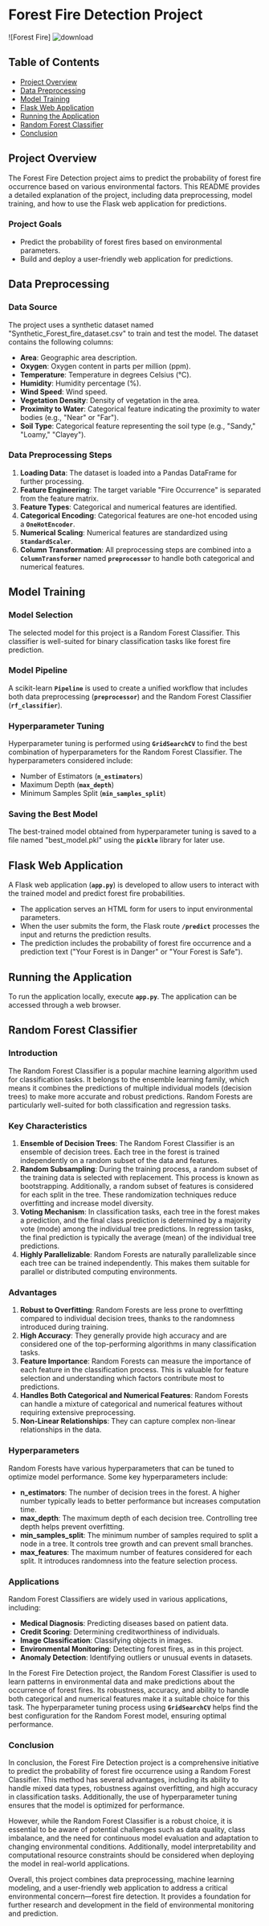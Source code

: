 # Forest Fire Detection Project

![Forest Fire]
![download](https://github.com/san0808/forest-fire-prediction/assets/72181610/92c63ae2-452c-40c2-9321-4a28070fc6fd)

## Table of Contents
- [Project Overview](#project-overview)
- [Data Preprocessing](#data-preprocessing)
- [Model Training](#model-training)
- [Flask Web Application](#flask-web-application)
- [Running the Application](#running-the-application)
- [Random Forest Classifier](#random-forest-classifier)
- [Conclusion](#conclusion)

## Project Overview

The Forest Fire Detection project aims to predict the probability of forest fire occurrence based on various environmental factors. This README provides a detailed explanation of the project, including data preprocessing, model training, and how to use the Flask web application for predictions.

### Project Goals

- Predict the probability of forest fires based on environmental parameters.
- Build and deploy a user-friendly web application for predictions.

## Data Preprocessing

### Data Source

The project uses a synthetic dataset named "Synthetic_Forest_fire_dataset.csv" to train and test the model. The dataset contains the following columns:

- **Area**: Geographic area description.
- **Oxygen**: Oxygen content in parts per million (ppm).
- **Temperature**: Temperature in degrees Celsius (°C).
- **Humidity**: Humidity percentage (%).
- **Wind Speed**: Wind speed.
- **Vegetation Density**: Density of vegetation in the area.
- **Proximity to Water**: Categorical feature indicating the proximity to water bodies (e.g., "Near" or "Far").
- **Soil Type**: Categorical feature representing the soil type (e.g., "Sandy," "Loamy," "Clayey").

### Data Preprocessing Steps

1. **Loading Data**: The dataset is loaded into a Pandas DataFrame for further processing.
2. **Feature Engineering**: The target variable "Fire Occurrence" is separated from the feature matrix.
3. **Feature Types**: Categorical and numerical features are identified.
4. **Categorical Encoding**: Categorical features are one-hot encoded using a **`OneHotEncoder`**.
5. **Numerical Scaling**: Numerical features are standardized using **`StandardScaler`**.
6. **Column Transformation**: All preprocessing steps are combined into a **`ColumnTransformer`** named **`preprocessor`** to handle both categorical and numerical features.

## Model Training

### Model Selection

The selected model for this project is a Random Forest Classifier. This classifier is well-suited for binary classification tasks like forest fire prediction.

### Model Pipeline

A scikit-learn **`Pipeline`** is used to create a unified workflow that includes both data preprocessing (**`preprocessor`**) and the Random Forest Classifier (**`rf_classifier`**).

### Hyperparameter Tuning

Hyperparameter tuning is performed using **`GridSearchCV`** to find the best combination of hyperparameters for the Random Forest Classifier. The hyperparameters considered include:

- Number of Estimators (**`n_estimators`**)
- Maximum Depth (**`max_depth`**)
- Minimum Samples Split (**`min_samples_split`**)

### Saving the Best Model

The best-trained model obtained from hyperparameter tuning is saved to a file named "best_model.pkl" using the **`pickle`** library for later use.

## Flask Web Application

A Flask web application (**`app.py`**) is developed to allow users to interact with the trained model and predict forest fire probabilities.

- The application serves an HTML form for users to input environmental parameters.
- When the user submits the form, the Flask route **`/predict`** processes the input and returns the prediction results.
- The prediction includes the probability of forest fire occurrence and a prediction text ("Your Forest is in Danger" or "Your Forest is Safe").

## Running the Application

To run the application locally, execute **`app.py`**. The application can be accessed through a web browser.

## Random Forest Classifier

### Introduction

The Random Forest Classifier is a popular machine learning algorithm used for classification tasks. It belongs to the ensemble learning family, which means it combines the predictions of multiple individual models (decision trees) to make more accurate and robust predictions. Random Forests are particularly well-suited for both classification and regression tasks.

### Key Characteristics

1. **Ensemble of Decision Trees**: The Random Forest Classifier is an ensemble of decision trees. Each tree in the forest is trained independently on a random subset of the data and features.
2. **Random Subsampling**: During the training process, a random subset of the training data is selected with replacement. This process is known as bootstrapping. Additionally, a random subset of features is considered for each split in the tree. These randomization techniques reduce overfitting and increase model diversity.
3. **Voting Mechanism**: In classification tasks, each tree in the forest makes a prediction, and the final class prediction is determined by a majority vote (mode) among the individual tree predictions. In regression tasks, the final prediction is typically the average (mean) of the individual tree predictions.
4. **Highly Parallelizable**: Random Forests are naturally parallelizable since each tree can be trained independently. This makes them suitable for parallel or distributed computing environments.

### Advantages

1. **Robust to Overfitting**: Random Forests are less prone to overfitting compared to individual decision trees, thanks to the randomness introduced during training.
2. **High Accuracy**: They generally provide high accuracy and are considered one of the top-performing algorithms in many classification tasks.
3. **Feature Importance**: Random Forests can measure the importance of each feature in the classification process. This is valuable for feature selection and understanding which factors contribute most to predictions.
4. **Handles Both Categorical and Numerical Features**: Random Forests can handle a mixture of categorical and numerical features without requiring extensive preprocessing.
5. **Non-Linear Relationships**: They can capture complex non-linear relationships in the data.

### Hyperparameters

Random Forests have various hyperparameters that can be tuned to optimize model performance. Some key hyperparameters include:

- **n_estimators**: The number of decision trees in the forest. A higher number typically leads to better performance but increases computation time.
- **max_depth**: The maximum depth of each decision tree. Controlling tree depth helps prevent overfitting.
- **min_samples_split**: The minimum number of samples required to split a node in a tree. It controls tree growth and can prevent small branches.
- **max_features**: The maximum number of features considered for each split. It introduces randomness into the feature selection process.

### Applications

Random Forest Classifiers are widely used in various applications, including:

- **Medical Diagnosis**: Predicting diseases based on patient data.
- **Credit Scoring**: Determining creditworthiness of individuals.
- **Image Classification**: Classifying objects in images.
- **Environmental Monitoring**: Detecting forest fires, as in this project.
- **Anomaly Detection**: Identifying outliers or unusual events in datasets.

In the Forest Fire Detection project, the Random Forest Classifier is used to learn patterns in environmental data and make predictions about the occurrence of forest fires. Its robustness, accuracy, and ability to handle both categorical and numerical features make it a suitable choice for this task. The hyperparameter tuning process using **`GridSearchCV`** helps find the best configuration for the Random Forest model, ensuring optimal performance.

### Conclusion

In conclusion, the Forest Fire Detection project is a comprehensive initiative to predict the probability of forest fire occurrence using a Random Forest Classifier. This method has several advantages, including its ability to handle mixed data types, robustness against overfitting, and high accuracy in classification tasks. Additionally, the use of hyperparameter tuning ensures that the model is optimized for performance.

However, while the Random Forest Classifier is a robust choice, it is essential to be aware of potential challenges such as data quality, class imbalance, and the need for continuous model evaluation and adaptation to changing environmental conditions. Additionally, model interpretability and computational resource constraints should be considered when deploying the model in real-world applications.

Overall, this project combines data preprocessing, machine learning modeling, and a user-friendly web application to address a critical environmental concern—forest fire detection. It provides a foundation for further research and development in the field of environmental monitoring and prediction.


